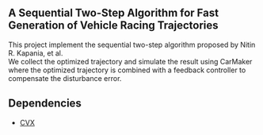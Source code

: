 ## A Sequential Two-Step Algorithm for Fast Generation of Vehicle Racing Trajectories

This project implement the sequential two-step algorithm proposed by Nitin R. Kapania, et al.  
We collect the optimized trajectory and simulate the result using CarMaker where the optimized trajectory is combined with a feedback controller to compensate the disturbance error.  

## Dependencies
- [CVX](http://cvxr.com/cvx/)